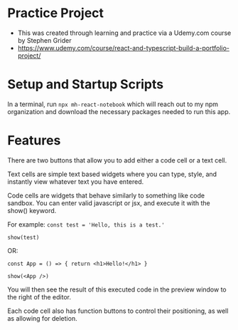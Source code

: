 # Practice Project
- This was created through learning and practice via a Udemy.com course by Stephen Grider
- https://www.udemy.com/course/react-and-typescript-build-a-portfolio-project/

# Setup and Startup Scripts
In a terminal, run `npx mh-react-notebook` which will reach out to my npm organization and download the necessary packages needed to run this app.

# Features
There are two buttons that allow you to add either a code cell or a text cell.

Text cells are simple text based widgets where you can type, style, and instantly view whatever text you have entered.

Code cells are widgets that behave similarly to something like code sandbox. You can enter valid javascript or jsx, and execute it with the show() keyword.

For example:
`const test = 'Hello, this is a test.'`

`show(test)`

OR:

`const App = () => {
  return <h1>Hello!</h1>
}
`

`show(<App />)`

You will then see the result of this executed code in the preview window to the right of the editor.

Each code cell also has function buttons to control their positioning, as well as allowing for deletion.
